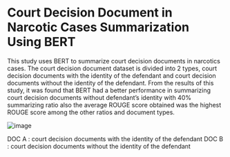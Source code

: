 # Court Decision Document in Narcotic Cases Summarization Using BERT
This study uses BERT to summarize court decision  documents in narcotics cases. The court decision document  dataset is divided into 2 types, court decision documents with the  identity of the defendant and court decision documents without  the identity of the defendant. From the results of this study, it  was found that BERT had a better performance in summarizing  court decision documents without defendant’s identity with 40% summarizing ratio also the average ROUGE score  obtained was the highest ROUGE score among the other ratios  and document types.

![image](https://user-images.githubusercontent.com/58100290/127113488-fe4de719-451b-4d87-8291-80ba288a15b2.png)

DOC A : court decision documents with the  identity of the defendant
DOC B : court decision documents without the  identity of the defendant
